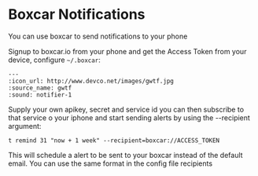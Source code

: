 Boxcar Notifications
====================

You can use boxcar to send notifications to your phone

Signup to boxcar.io from your phone and get the Access
Token from your device, configure ```~/.boxcar```:

    ---
    :icon_url: http://www.devco.net/images/gwtf.jpg
    :source_name: gwtf
    :sound: notifier-1

Supply your own apikey, secret and service id you can then
subscribe to that service o your iphone and start sending
alerts by using the --recipient argument:

    t remind 31 "now + 1 week" --recipient=boxcar://ACCESS_TOKEN

This will schedule a alert to be sent to your boxcar instead
of the default email.  You can use the same format in the
config file recipients
